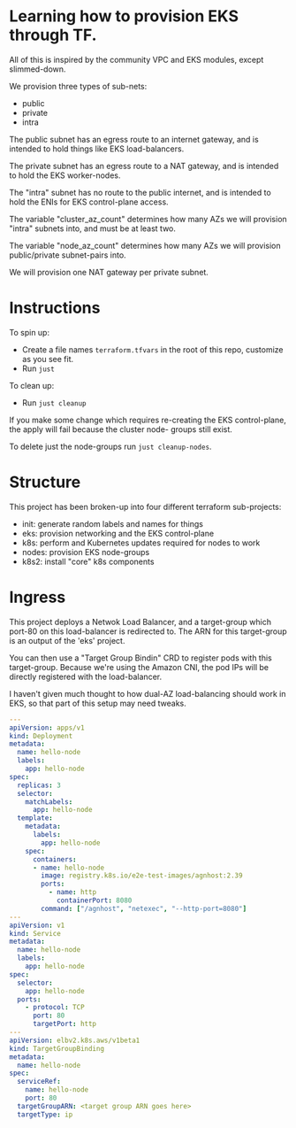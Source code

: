 
# Learning how to provision EKS through TF.

All of this is inspired by the community VPC and EKS modules,
except slimmed-down.

We provision three types of sub-nets:

- public
- private
- intra

The public subnet has an egress route to an internet gateway, and
is intended to hold things like EKS load-balancers.

The private subnet has an egress route to a NAT gateway, and is
intended to hold the EKS worker-nodes.

The "intra" subnet has no route to the public internet, and is
intended to hold the ENIs for EKS control-plane access.

The variable "cluster_az_count" determines how many AZs we will
provision "intra" subnets into, and must be at least two.

The variable "node_az_count" determines how many AZs we will
provision public/private subnet-pairs into.

We will provision one NAT gateway per private subnet.

# Instructions

To spin up:

- Create a file names `terraform.tfvars` in the root of this
  repo, customize as you see fit.
- Run `just`

To clean up:

- Run `just cleanup`

If you make some change which requires re-creating the EKS
control-plane, the apply will fail because the cluster node-
groups still exist.

To delete just the node-groups run `just cleanup-nodes`.

# Structure

This project has been broken-up into four different terraform
sub-projects:

- init: generate random labels and names for things
- eks: provision networking and the EKS control-plane
- k8s: perform and Kubernetes updates required for nodes to work
- nodes: provision EKS node-groups
- k8s2: install "core" k8s components

# Ingress

This project deploys a Netwok Load Balancer, and a target-group
which port-80 on this load-balancer is redirected to. The ARN for
this target-group is an output of the 'eks' project.

You can then use a "Target Group Bindin" CRD to register pods with
this target-group. Because we're using the Amazon CNI, the pod IPs
will be directly registered with the load-balancer.

I haven't given much thought to how dual-AZ load-balancing should
work in EKS, so that part of this setup may need tweaks.

```yaml
---
apiVersion: apps/v1
kind: Deployment
metadata:
  name: hello-node
  labels:
    app: hello-node
spec:
  replicas: 3
  selector:
    matchLabels:
      app: hello-node
  template:
    metadata:
      labels:
        app: hello-node
    spec:
      containers:
      - name: hello-node
        image: registry.k8s.io/e2e-test-images/agnhost:2.39
        ports:
          - name: http
            containerPort: 8080
        command: ["/agnhost", "netexec", "--http-port=8080"]
---
apiVersion: v1
kind: Service
metadata:
  name: hello-node
  labels:
    app: hello-node
spec:
  selector:
    app: hello-node
  ports:
    - protocol: TCP
      port: 80
      targetPort: http
---
apiVersion: elbv2.k8s.aws/v1beta1
kind: TargetGroupBinding
metadata:
  name: hello-node
spec:
  serviceRef:
    name: hello-node
    port: 80
  targetGroupARN: <target group ARN goes here>
  targetType: ip
```

